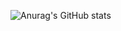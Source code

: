 ![Anurag's GitHub stats](https://github-readme-stats.vercel.app/api?MHD1890=anuraghazra&theme=dark&show_icons=true)
